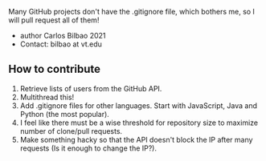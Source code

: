 Many GitHub projects don't have the .gitignore file, which bothers me, so I will pull request all of them!

- author Carlos Bilbao 2021                           
- Contact: bilbao at vt.edu    

## How to contribute

1. Retrieve lists of users from the GitHub API.
2. Multithread this!
3. Add .gitignore files for other languages. Start with JavaScript, Java and Python (the most popular).
4. I feel like there must be a wise threshold for repository size to maximize number of clone/pull requests. 
5. Make something hacky so that the API doesn't block the IP after many requests (Is it enough to change the IP?).
